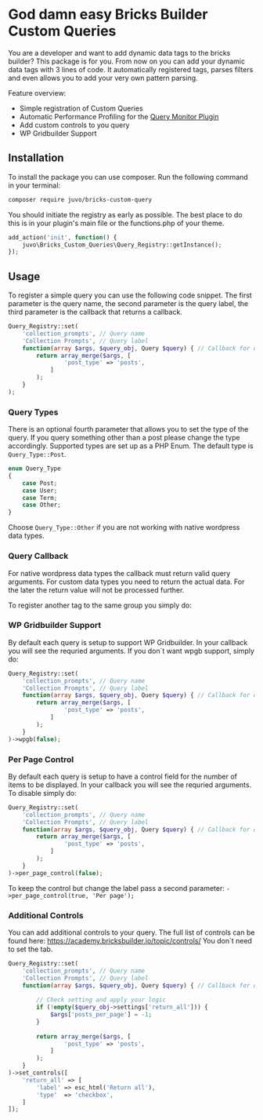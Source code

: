 # God damn easy Bricks Builder Custom Queries

You are a developer and want to add dynamic data tags to the bricks builder? This package is for you. From now on you
can add your dynamic data tags with 3 lines of code.
It automatically registered tags, parses filters and even allows you to add your very own pattern parsing.

Feature overview:

- Simple registration of Custom Queries
- Automatic Performance Profiling for the [Query Monitor Plugin](https://de.wordpress.org/plugins/query-monitor/)
- Add custom controls to you query
- WP Gridbuilder Support

## Installation

To install the package you can use composer. Run the following command in your terminal:

```bash
composer require juvo/bricks-custom-query
```

You should initiate the registry as early as possible. The best place to do this is in your plugin's main file or the
functions.php of your theme.

```php
add_action('init', function() {
    juvo\Bricks_Custom_Queries\Query_Registry::getInstance();
});
```

## Usage

To register a simple query you can use the following code snippet. The first parameter is the query name, the second
parameter is the query label, the third parameter is the callback that returns a callback.

```php
Query_Registry::set(
    'collection_prompts', // Query name
    'Collection Prompts', // Query label
    function(array $args, $query_obj, Query $query) { // Callback for query args
        return array_merge($args, [
                'post_type' => 'posts',
            ]
        );
    }
);
```

### Query Types

There is an optional fourth parameter that allows you to set the type of the query. If you query something other than a
post please change the type accordingly. Supported types are set up as a PHP Enum. The default type
is `Query_Type::Post`.

```php
enum Query_Type
{
    case Post;
    case User;
    case Term;
    case Other;
}
```

Choose `Query_Type::Other` if you are not working with native wordpress data types.

### Query Callback

For native wordpress data types the callback must return valid query arguments. For custom data types you need to return
the actual data. For the later the return value will not be processed further.

To register another tag to the same group you simply do:

### WP Gridbuilder Support
By default each query is setup to support WP Gridbuilder. In your callback you will see the requried arguments. If you don´t want wpgb support, simply do:
```php
Query_Registry::set(
    'collection_prompts', // Query name
    'Collection Prompts', // Query label
    function(array $args, $query_obj, Query $query) { // Callback for query args
        return array_merge($args, [
                'post_type' => 'posts',
            ]
        );
    }
)->wpgb(false);
```

### Per Page Control
By default each query is setup to have a control field for the number of items to be displayed. In your callback you will see the requried arguments. To disable simply do:
```php
Query_Registry::set(
    'collection_prompts', // Query name
    'Collection Prompts', // Query label
    function(array $args, $query_obj, Query $query) { // Callback for query args
        return array_merge($args, [
                'post_type' => 'posts',
            ]
        );
    }
)->per_page_control(false);
```
To keep the control but change the label pass a second parameter: `->per_page_control(true, 'Per page');`

### Additional Controls
You can add additional controls to your query. The full list of controls can be found here: https://academy.bricksbuilder.io/topic/controls/
You don´t need to set the tab.

```php
Query_Registry::set(
    'collection_prompts', // Query name
    'Collection Prompts', // Query label
    function(array $args, $query_obj, Query $query) { // Callback for query args
        
        // Check setting and apply your logic
        if (!empty($query_obj->settings['return_all'])) {
            $args['posts_per_page'] = -1;
        }
        
        return array_merge($args, [
                'post_type' => 'posts',
            ]
        );
    }
)->set_controls([
    'return_all' => [
        'label' => esc_html('Return all'),
        'type'  => 'checkbox',
    ]
]);
```
